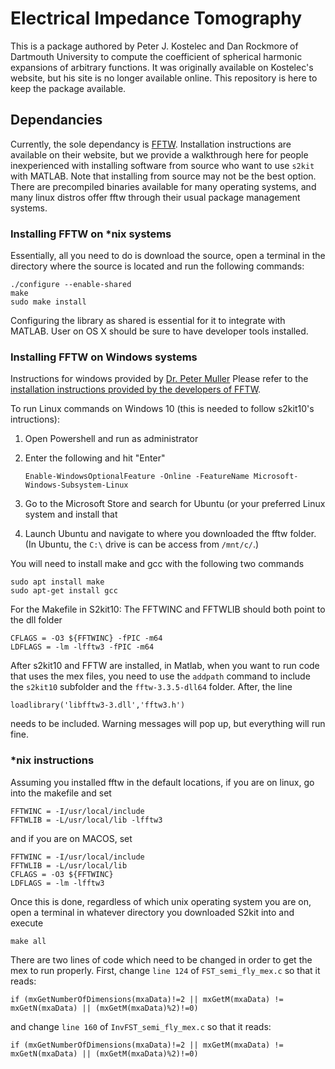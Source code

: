 # Electrical Impedance Tomography
This is a package authored by Peter J. Kostelec and Dan Rockmore of Dartmouth
University to compute the coefficient of spherical harmonic expansions of
arbitrary functions. It was originally available on Kostelec's website, but
his site is no longer available online. This repository is here to keep the 
package available.

## Dependancies

Currently, the sole dependancy is [FFTW](http://www.fftw.org). Installation
instructions are available on their website, but we provide a walkthrough here
for people inexperienced with installing software from source who want to use 
`s2kit` with MATLAB. Note that installing from source may not be the best option.
There are precompiled binaries available for many operating systems, and many 
linux distros offer fftw through their usual package management systems.

### Installing FFTW on \*nix systems
Essentially, all you need to do is download the source, open a terminal in the
directory where the source is located and run the following commands:

    ./configure --enable-shared
    make
    sudo make install

Configuring the library as shared is essential for it to integrate with MATLAB.
User on OS X should be sure to have developer tools installed.

### Installing FFTW on Windows systems
Instructions for windows provided by [Dr. Peter Muller](https://sites.google.com/site/petermullermath/)
Please refer to the [installation instructions provided by the developers of 
FFTW](http://www.fftw.org/install/windows.html).

To run Linux commands on Windows 10 (this is needed to follow s2kit10's
intructions):
1. Open Powershell and run as administrator
2. Enter the following and hit "Enter"

       Enable-WindowsOptionalFeature -Online -FeatureName Microsoft-Windows-Subsystem-Linux

3. Go to the Microsoft Store and search for Ubuntu (or your preferred Linux 
system and install that

4. Launch Ubuntu and navigate to where you downloaded the fftw folder. (In 
Ubuntu, the `C:\` drive is can be access from `/mnt/c/`.)

You will need to install make and gcc with the following two commands

    sudo apt install make
    sudo apt-get install gcc

For the Makefile in S2kit10:
The FFTWINC and FFTWLIB should both point to the dll folder

    CFLAGS = -O3 ${FFTWINC} -fPIC -m64
    LDFLAGS = -lm -lfftw3 -fPIC -m64

After s2kit10 and FFTW are installed, in Matlab, when you want to run code that
uses the mex files, you need to use the `addpath` command to include the
`s2kit10` subfolder and the `fftw-3.3.5-dll64` folder. After, the line 

    loadlibrary('libfftw3-3.dll','fftw3.h')

needs to be included.  Warning messages will pop up, but everything will run fine.

### \*nix instructions
Assuming you installed fftw in the default locations, if you are on linux, go 
into the makefile and set

    FFTWINC = -I/usr/local/include 
    FFTWLIB = -L/usr/local/lib -lfftw3 

and if you are on MACOS, set

    FFTWINC = -I/usr/local/include
    FFTWLIB = -L/usr/local/lib
    CFLAGS = -O3 ${FFTWINC}
    LDFLAGS = -lm -lfftw3

Once this is done, regardless of which unix operating system you are on, open a 
terminal in whatever directory you downloaded S2kit into and execute

    make all

There are two lines of code which need to be changed in order to get the mex to 
run properly. First, change `line 124` of `FST_semi_fly_mex.c` so that it reads:

    if (mxGetNumberOfDimensions(mxaData)!=2 || mxGetM(mxaData) != mxGetN(mxaData) || (mxGetM(mxaData)%2)!=0)

and change `line 160` of `InvFST_semi_fly_mex.c` so that it reads:

    if (mxGetNumberOfDimensions(mxaData)!=2 || mxGetM(mxaData) != mxGetN(mxaData) || (mxGetM(mxaData)%2)!=0)
